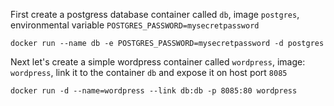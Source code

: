 First create a postgress database container called `db`, image `postgres`, environmental variable `POSTGRES_PASSWORD=mysecretpassword`

```
docker run --name db -e POSTGRES_PASSWORD=mysecretpassword -d postgres
```


Next let's create a simple wordpress container called `wordpress`, image: `wordpress`, link it to the container `db` and expose it on host port `8085`
```
docker run -d --name=wordpress --link db:db -p 8085:80 wordpress
```


<!--stackedit_data:
eyJoaXN0b3J5IjpbLTE4MDg3Mjg2ODhdfQ==
-->